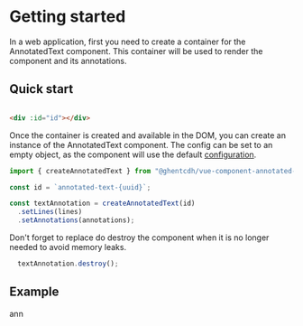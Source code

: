 # Getting started

In a web application, first you need to create a container for the AnnotatedText component. This container will be used
to render the component and its annotations.

## Quick start

```html

<div :id="id"></div>
```

Once the container is created and available in the DOM, you can create an instance of the AnnotatedText component.
The config can be set to an empty object, as the component will use the default [configuration](config/index).

```ts
import { createAnnotatedText } from "@ghentcdh/vue-component-annotated-text";

const id = `annotated-text-{uuid}`;

const textAnnotation = createAnnotatedText(id)
  .setLines(lines)
  .setAnnotations(annotations);
``` 

Don't forget to replace do destroy the component when it is no longer needed to avoid memory leaks.

```ts
  textAnnotation.destroy();
```

## Example

<div id="annotated-text">ann</div>

<script setup>
//
import { onMounted, onUnmounted, watch, watchEffect } from "vue";
import { createAnnotatedText } from "@ghentcdh/vue-component-annotated-text";
import { lines, annotations, waitUntilElementExists } from "@demo";
const id = `annotated-text`;

waitUntilElementExists(id).then((element) => {
    createAnnotatedText(id)
    .setLines(lines)
    .setAnnotations(annotations);
});

</script>

